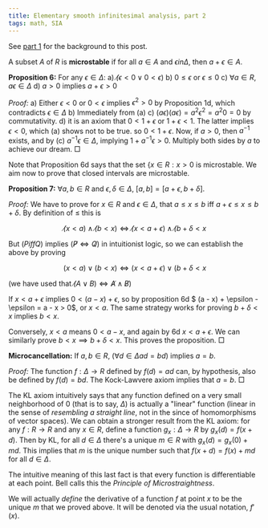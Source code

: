 ```yaml
---
title: Elementary smooth infinitesimal analysis, part 2
tags: math, SIA
---
```


See [part 1](2013-11-09-smooth-criminal.html) for the background to this post.

A subset $A$ of $R$ is **microstable** if for all $a \in A$ and $\epsilon in \Delta$, then $a + \epsilon \in A$.

**Proposition 6:** For any $\epsilon \in \Delta$:
    a) $\not (\epsilon < 0 \vee 0 < \epsilon)$
    b) $0 \leq \epsilon$ or $\epsilon \leq 0$
    c) $\forall a \in R$, $a \epsilon \in \Delta$
    d) $a > 0$ implies $a + \epsilon > 0$

*Proof:*
    a) Either $\epsilon < 0$ or $0 < \epsilon$ implies $\epsilon^2 > 0$ by Proposition 1d, which contradicts $\epsilon \in \Delta$
    b) Immediately from (a)
    c) $(a \epsilon) (a \epsilon) = a^2 \epsilon^2 = a^2 0 = 0$ by commutativity.
    d) it is an axiom that $0 < 1 + \epsilon$ or $1 + \epsilon < 1$. The latter implies $\epsilon < 0$, which (a) shows not to be true. so $0 < 1 + \epsilon$. Now, if $a > 0$, then $a^{-1}$ exists, and by (c) $a^{-1} \epsilon \in \Delta$, implying $1 + a^{-1} \epsilon > 0$. Multiply both sides by $a$ to achieve our dream.
$\Box$

Note that Proposition 6d says that the set $\{x \in R : x > 0$ is microstable. We aim now to prove that closed intervals are microstable.

**Proposition 7:** $\forall a, b \in R$ and $\epsilon, \delta \in \Delta$, $[a, b] = [a + \epsilon, b + \delta]$.

*Proof:* We have to prove for $x \in R$ and $\epsilon \in \Delta$, that $a \leq x \leq b$ iff $a + \epsilon \leq x \leq b + \delta$. By definition of $\leq$ this is

$$\not (x < a) \wedge \not (b < x) \iff \not (x < a + \epsilon) \wedge \not (b + \delta < x$$

But $(P iff Q)$ implies $(\not P \iff \not Q)$ in intuitionist logic, so we can establish the above by proving

$$(x < a) \vee (b < x) \iff (x < a + \epsilon) \vee (b + \delta < x$$

(we have used that $\not (A \vee B) \iff \not A \wedge \not B$)

If $x < a + \epsilon$ implies $0 < (a - x) + \epsilon$, so by proposition 6d $ (a - x) + \epsilon - \epsilon = a - x > 0$, or $x < a$. The same strategy works for proving $b + \delta < x$ implies $b < x$.

Conversely, $x < a$ means $0 < a - x$, and again by 6d $x < a + \epsilon$. We can similarly prove $b < x \implies b + \delta < x$. This proves the proposition. $\Box$


**Microcancellation:** If $a, b \in R$, ($\forall d \in \Delta ad = bd$) implies $a = b$.

*Proof:* The function $f: \Delta \to R$ defined by $f(d) = ad$ can, by hypothesis, also be defined by $f(d) = bd$. The Kock-Lawvere axiom implies that $a = b$. $\Box$


The KL axiom intuitively says that any function defined on a very small neighborhood of $0$ (that is to say, $\Delta$) is actually a "linear" function (linear in the sense of *resembling a straight line*, not in the since of homomorphisms of vector spaces). We can obtain a stronger result from the KL axiom: for any $f: R \to R$ and any $x \in R$, define a function $g_x: \Delta \to R$ by $g_x(d) = f(x+d)$. Then by KL, for all $d \in \Delta$ there's a unique $m \in R$ with $g_x(d) = g_x(0) + md$. This implies that $m$ is the unique number such that $f(x+d) = f(x) + md$ for all $d \in \Delta$.

The intuitive meaning of this last fact is that every function is differentiable at each point. Bell calls this the *Principle of Microstraightness*.

We will actually *define* the derivative of a function $f$ at point $x$ to be the unique $m$ that we proved above. It will be denoted via the usual notation, $f'(x)$.

